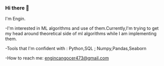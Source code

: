 ### Hi there 👋

I'm Engin.

-I'm interested in ML algorithms and use of them.Currently,I'm trying to get my head around theoretical side of ml algorithms while I am implementing them.

-Tools that I'm confident with : Python,SQL ; Numpy,Pandas,Seaborn

-How to reach me: engincangocer473@gmail.com

